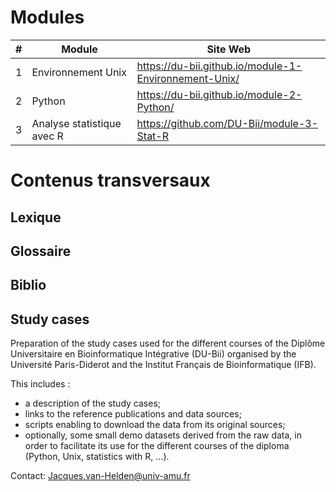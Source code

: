 # Modules

| # | Module | Site Web |
|---|--------------------|---------------------------------------------------------|
| 1 | Environnement Unix | <https://du-bii.github.io/module-1-Environnement-Unix/> |
| 2 | Python | <https://du-bii.github.io/module-2-Python/> |
| 3 | Analyse statistique avec R | <https://github.com/DU-Bii/module-3-Stat-R> |


# Contenus transversaux

## Lexique

## Glossaire

## Biblio

## Study cases

Preparation of the study cases used for the different courses of the Diplôme Universitaire en Bioinformatique Intégrative (DU-Bii) organised by the Université Paris-Diderot and the Institut Français de Bioinformatique (IFB). 

This includes :
- a description of the study cases;
- links to the reference publications and data sources;
- scripts enabling to download the data from its original sources;
- optionally, some small demo datasets derived from the raw data, in order to facilitate its use for the different courses of the diploma (Python, Unix, statistics with R, ...).

Contact: <Jacques.van-Helden@univ-amu.fr>
